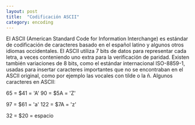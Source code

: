 ```yaml
---
layout: post
title:  "Codificación ASCII"
category: encoding
---
```


El ASCII (American Standard Code for Information Interchange) es estándar de codificación de caracteres basado en el español latino y algunos otros idiomas occidentales. El ASCII utiliza 7 bits de datos para representar cada letra, a veces conteniendo uno extra para la verificación de paridad.
Existen también variaciones de 8 bits, como el estándar internacional ISO-8859-1, usadas para insertar caracteres importantes que no se encontraban en el ASCII original, como por ejemplo las vocales con tilde o la ñ.
Algunos caracteres en ASCII:

65 = $41 = 'A'
90 = $5A = 'Z'

97 = $61 = 'a'
122 = $7A = 'z'

32 = $20 = espacio

